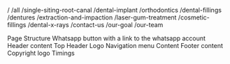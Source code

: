 /
  /all
  /single-siting-root-canal
  /dental-implant
  /orthodontics
  /dental-fillings
  /dentures
  /extraction-and-impaction
  /laser-gum-treatment
  /cosmetic-fillings
  /dental-x-rays
  /contact-us
  /our-goal
  /our-team

Page Structure
  Whatsapp button with a link to the whatsapp account
  Header content
    Top Header
    Logo
    Navigation menu
  Content
  Footer content
    Copyright logo
    Timings
